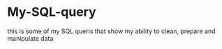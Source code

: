 # My-SQL-query
this is some of my SQL queris that show my ability to clean, prepare and manipulate data
